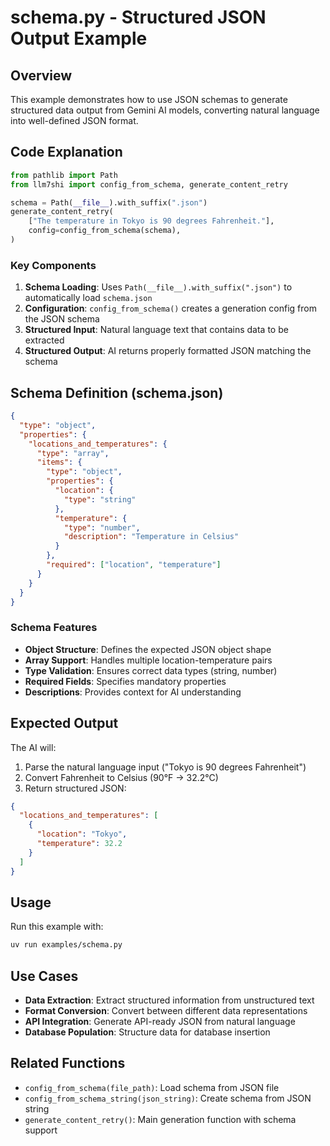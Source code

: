 # schema.py - Structured JSON Output Example

## Overview

This example demonstrates how to use JSON schemas to generate structured data output from Gemini AI models, converting natural language into well-defined JSON format.

## Code Explanation

```python
from pathlib import Path
from llm7shi import config_from_schema, generate_content_retry

schema = Path(__file__).with_suffix(".json")
generate_content_retry(
    ["The temperature in Tokyo is 90 degrees Fahrenheit."],
    config=config_from_schema(schema),
)
```

### Key Components

1. **Schema Loading**: Uses `Path(__file__).with_suffix(".json")` to automatically load `schema.json`
2. **Configuration**: `config_from_schema()` creates a generation config from the JSON schema
3. **Structured Input**: Natural language text that contains data to be extracted
4. **Structured Output**: AI returns properly formatted JSON matching the schema

## Schema Definition (schema.json)

```json
{
  "type": "object",
  "properties": {
    "locations_and_temperatures": {
      "type": "array",
      "items": {
        "type": "object",
        "properties": {
          "location": {
            "type": "string"
          },
          "temperature": {
            "type": "number",
            "description": "Temperature in Celsius"
          }
        },
        "required": ["location", "temperature"]
      }
    }
  }
}
```

### Schema Features

- **Object Structure**: Defines the expected JSON object shape
- **Array Support**: Handles multiple location-temperature pairs
- **Type Validation**: Ensures correct data types (string, number)
- **Required Fields**: Specifies mandatory properties
- **Descriptions**: Provides context for AI understanding

## Expected Output

The AI will:
1. Parse the natural language input ("Tokyo is 90 degrees Fahrenheit")
2. Convert Fahrenheit to Celsius (90°F → 32.2°C)
3. Return structured JSON:

```json
{
  "locations_and_temperatures": [
    {
      "location": "Tokyo",
      "temperature": 32.2
    }
  ]
}
```

## Usage

Run this example with:

```bash
uv run examples/schema.py
```

## Use Cases

- **Data Extraction**: Extract structured information from unstructured text
- **Format Conversion**: Convert between different data representations
- **API Integration**: Generate API-ready JSON from natural language
- **Database Population**: Structure data for database insertion

## Related Functions

- `config_from_schema(file_path)`: Load schema from JSON file
- `config_from_schema_string(json_string)`: Create schema from JSON string
- `generate_content_retry()`: Main generation function with schema support